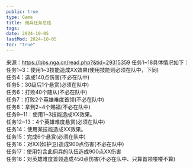 ```yaml
---
public: true
type: Game
title: 佣兵任务总结
tags:
date: 2024-10-05
lastMod: 2024-10-05
toc: "true"
---
```


来源：https://bbs.nga.cn/read.php?&tid=29315359
任务1~18具体情况如下：
任务1~3：使用1~3技能造成XX效果(使用技能则必须在队中，下同)  
任务4：造成140点伤害(不必在队中)  
任务5：30级后1个悬赏(必须在队中)  
任务6：打败40个随从(不必在队中)  
任务7：打败2个英雄难度首领(不必在队中)  
任务8：拿到2~4个赐福(不必在队中)  
任务9~11：使用1~3技能造成XX效果。  
任务12~13：4个英雄难度悬赏(必须在队中)  
任务14：使用某技能造成XX效果。  
任务15：完成6个悬赏(必须在队中)  
任务16：对XX(如护卫)造成900点伤害(不必在队中)  
任务17：使用包含此佣兵的队伍造成900点XX伤害  
任务18：对英雄难度首领造成450点伤害(不必在队中、只算首领喽喽不算)

